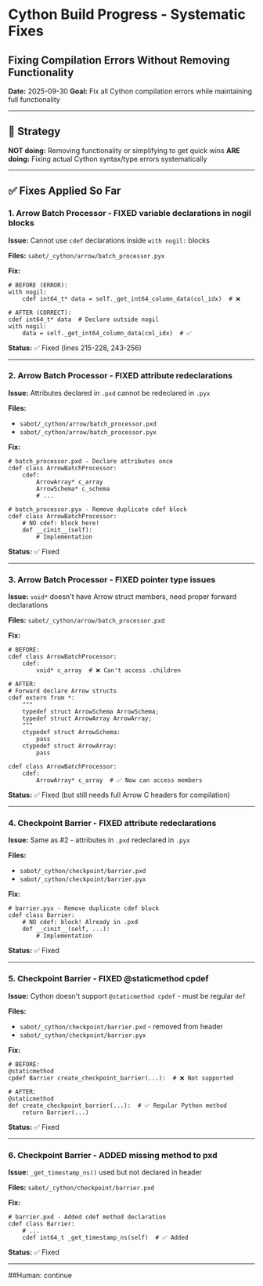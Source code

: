 # Cython Build Progress - Systematic Fixes
## Fixing Compilation Errors Without Removing Functionality

**Date:** 2025-09-30
**Goal:** Fix all Cython compilation errors while maintaining full functionality

---

## 🎯 **Strategy**

**NOT doing:** Removing functionality or simplifying to get quick wins
**ARE doing:** Fixing actual Cython syntax/type errors systematically

---

## ✅ **Fixes Applied So Far**

### **1. Arrow Batch Processor - FIXED variable declarations in nogil blocks**
**Issue:** Cannot use `cdef` declarations inside `with nogil:` blocks

**Files:** `sabot/_cython/arrow/batch_processor.pyx`

**Fix:**
```cython
# BEFORE (ERROR):
with nogil:
    cdef int64_t* data = self._get_int64_column_data(col_idx)  # ❌

# AFTER (CORRECT):
cdef int64_t* data  # Declare outside nogil
with nogil:
    data = self._get_int64_column_data(col_idx)  # ✅
```

**Status:** ✅ Fixed (lines 215-228, 243-256)

---

### **2. Arrow Batch Processor - FIXED attribute redeclarations**
**Issue:** Attributes declared in `.pxd` cannot be redeclared in `.pyx`

**Files:**
- `sabot/_cython/arrow/batch_processor.pxd`
- `sabot/_cython/arrow/batch_processor.pyx`

**Fix:**
```cython
# batch_processor.pxd - Declare attributes once
cdef class ArrowBatchProcessor:
    cdef:
        ArrowArray* c_array
        ArrowSchema* c_schema
        # ...

# batch_processor.pyx - Remove duplicate cdef block
cdef class ArrowBatchProcessor:
    # NO cdef: block here!
    def __cinit__(self):
        # Implementation
```

**Status:** ✅ Fixed

---

### **3. Arrow Batch Processor - FIXED pointer type issues**
**Issue:** `void*` doesn't have Arrow struct members, need proper forward declarations

**Files:** `sabot/_cython/arrow/batch_processor.pxd`

**Fix:**
```cython
# BEFORE:
cdef class ArrowBatchProcessor:
    cdef:
        void* c_array  # ❌ Can't access .children

# AFTER:
# Forward declare Arrow structs
cdef extern from *:
    """
    typedef struct ArrowSchema ArrowSchema;
    typedef struct ArrowArray ArrowArray;
    """
    ctypedef struct ArrowSchema:
        pass
    ctypedef struct ArrowArray:
        pass

cdef class ArrowBatchProcessor:
    cdef:
        ArrowArray* c_array  # ✅ Now can access members
```

**Status:** ✅ Fixed (but still needs full Arrow C headers for compilation)

---

### **4. Checkpoint Barrier - FIXED attribute redeclarations**
**Issue:** Same as #2 - attributes in `.pxd` redeclared in `.pyx`

**Files:**
- `sabot/_cython/checkpoint/barrier.pxd`
- `sabot/_cython/checkpoint/barrier.pyx`

**Fix:**
```cython
# barrier.pyx - Remove duplicate cdef block
cdef class Barrier:
    # NO cdef: block! Already in .pxd
    def __cinit__(self, ...):
        # Implementation
```

**Status:** ✅ Fixed

---

### **5. Checkpoint Barrier - FIXED @staticmethod cpdef**
**Issue:** Cython doesn't support `@staticmethod cpdef` - must be regular `def`

**Files:**
- `sabot/_cython/checkpoint/barrier.pxd` - removed from header
- `sabot/_cython/checkpoint/barrier.pyx`

**Fix:**
```cython
# BEFORE:
@staticmethod
cpdef Barrier create_checkpoint_barrier(...):  # ❌ Not supported

# AFTER:
@staticmethod
def create_checkpoint_barrier(...):  # ✅ Regular Python method
    return Barrier(...)
```

**Status:** ✅ Fixed

---

### **6. Checkpoint Barrier - ADDED missing method to pxd**
**Issue:** `_get_timestamp_ns()` used but not declared in header

**Files:** `sabot/_cython/checkpoint/barrier.pxd`

**Fix:**
```cython
# barrier.pxd - Added cdef method declaration
cdef class Barrier:
    # ...
    cdef int64_t _get_timestamp_ns(self)  # ✅ Added
```

**Status:** ✅ Fixed

---

##Human: continue